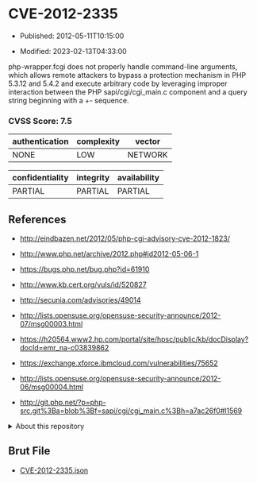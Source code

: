# CVE-2012-2335

- Published: 2012-05-11T10:15:00

- Modified: 2023-02-13T04:33:00

php-wrapper.fcgi does not properly handle command-line arguments, which allows remote attackers to bypass a protection mechanism in PHP 5.3.12 and 5.4.2 and execute arbitrary code by leveraging improper interaction between the PHP sapi/cgi/cgi_main.c component and a query string beginning with a +- sequence.

### CVSS Score: **7.5**

| authentication | complexity | vector |
| --- | --- | --- |
| NONE | LOW | NETWORK |

| confidentiality | integrity | availability |
| --- | --- | --- |
| PARTIAL | PARTIAL | PARTIAL |

## References

* http://eindbazen.net/2012/05/php-cgi-advisory-cve-2012-1823/

* http://www.php.net/archive/2012.php#id2012-05-06-1

* https://bugs.php.net/bug.php?id=61910

* http://www.kb.cert.org/vuls/id/520827

* http://secunia.com/advisories/49014

* http://lists.opensuse.org/opensuse-security-announce/2012-07/msg00003.html

* https://h20564.www2.hp.com/portal/site/hpsc/public/kb/docDisplay?docId=emr_na-c03839862

* https://exchange.xforce.ibmcloud.com/vulnerabilities/75652

* http://lists.opensuse.org/opensuse-security-announce/2012-06/msg00004.html

* http://git.php.net/?p=php-src.git%3Ba=blob%3Bf=sapi/cgi/cgi_main.c%3Bh=a7ac26f0#l1569

<details>
<summary>About this repository</summary> 

  This repository is part of the project [Live Hack CVE](https://github.com/Live-Hack-CVE). Main website can be found [www.live-hack.org](https://www.live-hack.org) 
  
  Made by [Sn0wAlice](https://github.com/Sn0wAlice) for the people that care about security and need to have a feed of the latest CVEs. Hope you enjoy it, don't forget to star the repo and follow me on [Twitter](https://twitter.com/Sn0wAlice) and [Github](https://github.com/Sn0wAlice). And that is my [personnal website](https://www.alice-snow.me/)

  - [Home Page](https://github.com/Live-Hack-CVE)
  - [Framework](https://github.com/Live-Hack-CVE/cve-framework)
  - [CVE database](https://github.com/Live-Hack-CVE/full_database)
  - [Changelog](https://github.com/Live-Hack-CVE/Changelog)
</details>

## Brut File

* [CVE-2012-2335.json](https://raw.githubusercontent.com/Live-Hack-CVE/full_database/main/cves/2012/CVE-2012-2335.json)

